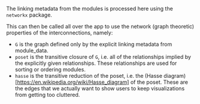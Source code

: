 The linking metadata from the modules is processed here using the `networkx` package.

This can then be called all over the app to use the network (graph theoretic) properties of the interconnections, namely:

- `G` is the graph defined only by the explicit linking metadata from module_data.
- `poset` is the transitive closure of `G`, i.e. all of the relationships implied by the explicitly given relationships. These relationships are used for sorting or ordering modules.
- `hasse` is the transitive reduction of the poset, i.e. the (Hasse diagram)[https://en.wikipedia.org/wiki/Hasse_diagram] of the poset. These are the edges that we actually want to show users to keep visualizations from getting too cluttered.